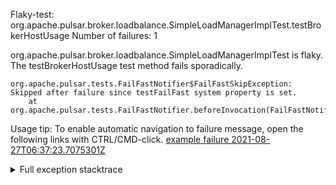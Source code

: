         
Flaky-test: org.apache.pulsar.broker.loadbalance.SimpleLoadManagerImplTest.testBrokerHostUsage
Number of failures: 1

org.apache.pulsar.broker.loadbalance.SimpleLoadManagerImplTest is flaky. The testBrokerHostUsage test method fails sporadically.

```
org.apache.pulsar.tests.FailFastNotifier$FailFastSkipException: Skipped after failure since testFailFast system property is set.
	at org.apache.pulsar.tests.FailFastNotifier.beforeInvocation(FailFastNotifier.java:88)

```

Usage tip: To enable automatic navigation to failure message, open the following links with CTRL/CMD-click.
[example failure 2021-08-27T06:37:23.7075301Z](https://github.com/apache/pulsar/runs/3440411059?check_suite_focus=true#step:9:377)


<details>
<summary>Full exception stacktrace</summary>
<code><pre>
org.apache.pulsar.tests.FailFastNotifier$FailFastSkipException: Skipped after failure since testFailFast system property is set.
	at org.apache.pulsar.tests.FailFastNotifier.beforeInvocation(FailFastNotifier.java:88)

</pre></code>
</details>

